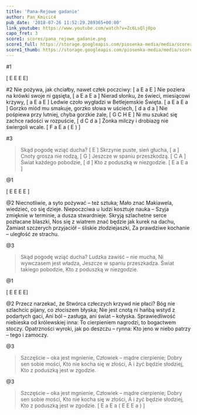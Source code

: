 ```yaml
---
title: 'Pana-Rejowe gadanie'
author: Pan_Kmicic4
pub_date: '2018-07-26 11:52:29.289365+00:00'
link_youtube: https://www.youtube.com/watch?v=Zc6LsQlj0po
capo_fret: 3
score1: scores/pana_rejowe_gadanie.png
score1_full: https://storage.googleapis.com/piosenka-media/media/scores/pana_rejowe_gadanie.png
score1_thumb: https://storage.googleapis.com/piosenka-media/media/scores/pana_rejowe_gadanie.png.180x0_q85_upscale.png
---
```


#1

[ E E E E]

#2
Nie pożywa, jak chciałby, nawet człek poczciwy: [ a E a E ]
Nie poziera na krówki swoje ni gąsięta, [ a E a E a ]
Nierad słonku, że świeci, miesiącowi krzywy, [ a E a E ]
Ledwie czoło wygładzi w Betlejemskie Święta. [ a E a E a ]
Gorzko miód mu smakuje, gorzko słowa w uściech, [ d a d a ]
Nie pośpiewa przy lutniej, chyba gorzkie żale, [ G C H E ]
Ni mu szukać się zachce radości w rozpuście, [ d C d a ]
Żonka milczy i drobiazg nie świergoli wcale. [ F a E a ( E )  ]

#3
>Skąd pogodę wziąć ducha? [ E ]
>Skrzynie puste, sień głucha, [ a ]
>Cnoty grosza nie rodzą, [ G ]
>Jeszcze w spaniu przeszkodzą. [ C A ]
>Świat każdego pobodzie, [ d ]
>Kto z poduszką w niezgodzie. [ E a E a ]

@1

[ E E E E ]

@2
Niecnotliwie, a syto pożywać – też sztuka;
Mało znać Makiawela, wiedzieć, co się dzieje.
Niepoczciwa u ludzi kosztuje nauka –
Szyja zmięknie w terminie, a dusza stwardnieje.
Skryją szlachetne serce pozłacane blaszki,
Nos się z wiatrem znać będzie jak kurek na dachu,
Zamiast szczerych przyjaciół – śliskie złodziejaszki,
Za prawdziwe kochanie – uległość ze strachu.

@3
>Skąd pogodę wziąć ducha?
>Ludzka zawiść – nie mucha,
>Ni wywczasem jest władza,
>Jeszcze w spaniu przeszkadza.
>Świat takiego pobodzie,
>Kto z poduszką w niezgodzie.

@1

[ E E E E]

@2
Przecz narzekać, że Stwórca człeczych krzywd nie płaci?
Bóg nie szlachcic pijany, co złociszem błyska;
Nie jest cnotą ni hańbą wstyd z podartych gaci,
Ani ból – zasługa, ani świat – kołyska.
Sprawiedliwość niebieska od królewskiej inna:
To cierpieniem nagrodzi, to bogactwem stoczy.
Opatrzności wyroki, jak po deszczu – rynna:
Kto jeno w niebo patrzy – tego i zamoczy.

@3
>Szczęście – oka jest mgnienie,
>Człowiek – mądre cierpienie;
>Dobry sen sobie mości,
>Kto nie kocha się w złości,
>A i żyć będzie słodziej,
>Kto z poduszką jest w zgodzie.

@3
>Szczęście – oka jest mgnienie,
>Człowiek – mądre cierpienie;
>Dobry sen sobie mości,
>Kto nie kocha się w złości,
>A i żyć będzie słodziej,
>Kto z poduszką jest w zgodzie. [ E a E a ( E E E a ) ]